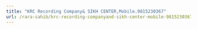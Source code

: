 ```yaml
---
title: "KRC Recording Company& SIKH CENTER,Mobile.9815230367"
url: /rara-sahib/krc-recording-companyand-sikh-center-mobile-9815230367/
---
```

